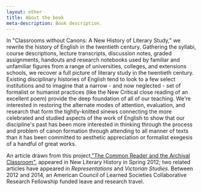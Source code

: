 ```yaml
---
layout: other
title: About the book
meta-description: Book description. 
---
```

In "Classrooms without Canons: A New History of Literary Study," we rewrite the history of English in the twentieth century. Gathering the syllabi, course descriptions, lecture transcripts, discussion notes, graded assignments, handouts and research notebooks used by familiar and unfamiliar figures from a range of universities, colleges, and extensions schools, we recover a full picture of literary study in the twentieth century. Existing disciplinary histories of English tend to look to a few select institutions and to imagine that a narrow - and now neglected - set of formalist or humanist practices (like the New Critical close reading of an excellent poem) provide the deep foundation of all of our teaching. We're interested in restoring the alternate modes of attention, evaluation, and research that form the tightly-knitted sinews connecting the more celebrated and studied aspects of the work of English to show that our discipline's past has been more interested in thinking through the process and problem of canon formation through attending to all manner of texts than it has been committed to aesthetic appreciation or formalist exegesis of a handful of great works.

An article drawn from this project,<a href="/docs/Buurma-Heffernan-Common-Reader.pdf">"The Common Reader and the Archival Classroom"</a>, appeared in New Literary History in Spring 2012; two related articles have appeared in <i>Representations</i> and <i>Victorian Studies</i>. Between 2012 and 2014, an American Council of Learned Societies Collaborative Research Fellowship funded leave and research travel. 
